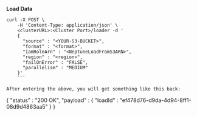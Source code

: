 **Load Data**
```
curl -X POST \
    -H 'Content-Type: application/json' \
    <clusterURL>:<Cluster Port>/loader -d '
    {
      "source" : "<YOUR-S3-BUCKET>",
      "format" : "<format>",
      "iamRoleArn" : "<NeptuneLoadFromS3ARN>",
      "region" : "<region>", 
      "failOnError" : "FALSE",
      "parallelism" : "MEDIUM"
    }'
    ```

After entering the above, you will get something like this back:
```
{
    "status" : "200 OK",
    "payload" : {
        "loadId" : "ef478d76-d9da-4d94-8ff1-08d9d4863aa5"
    }
}